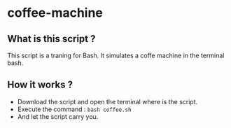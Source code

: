 # coffee-machine

## What is this script ?

This script is a traning for Bash.
It simulates a coffe machine in the terminal bash.

## How it works ?

- Download the script and open the terminal where is the script.
- Execute the command : `bash coffee.sh`
- And let the script carry you.
